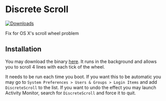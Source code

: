 # Discrete Scroll

[![Downloads](https://img.shields.io/github/downloads/pilotchute/DiscreteScroll/total.svg)](https://github.com/pilotchute/DiscreteScroll/releases)

Fix for OS X's scroll wheel problem

## Installation

You may download the binary
[here](https://github.com/pilotchute/DiscreteScroll/releases/download/v0.2/DiscreteScroll.dmg). It
runs in the background and allows you to scroll 4 lines with each tick of the
wheel.

It needs to be run each time you boot. If you want this to be automatic you
may go to `System Preferences > Users & Groups > Login Items` and add
`DiscreteScroll` to the list. If you want to undo the effect you may launch
Activity Monitor, search for `DiscreteScroll` and force it to quit.
